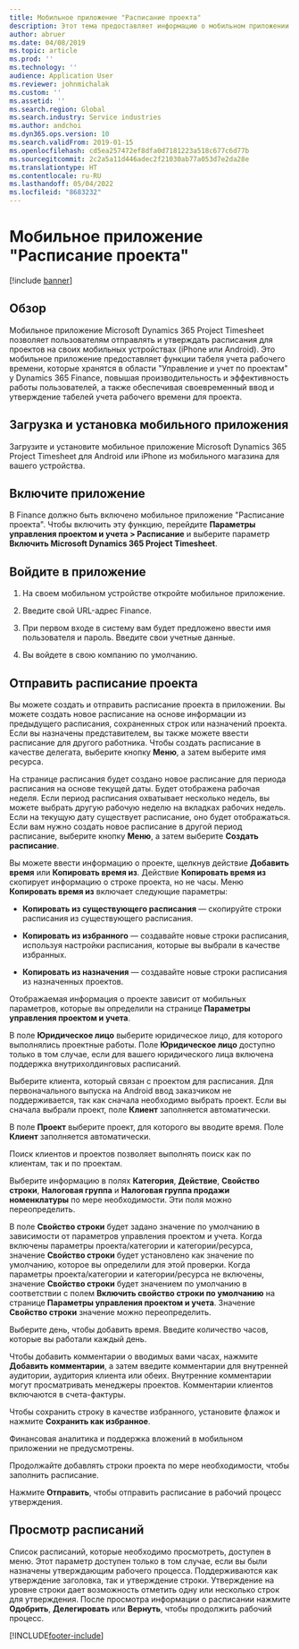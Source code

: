 ```yaml
---
title: Мобильное приложение "Расписание проекта"
description: Этот тема предоставляет информацию о мобильном приложении Microsoft Dynamics 365 Project Timesheet. Мобильное приложение "Расписание проекта" позволяет пользователям отправлять и утверждать расписания для проектов на своих мобильных устройствах.
author: abruer
ms.date: 04/08/2019
ms.topic: article
ms.prod: ''
ms.technology: ''
audience: Application User
ms.reviewer: johnmichalak
ms.custom: ''
ms.assetid: ''
ms.search.region: Global
ms.search.industry: Service industries
ms.author: andchoi
ms.dyn365.ops.version: 10
ms.search.validFrom: 2019-01-15
ms.openlocfilehash: cd5ea257472ef8dfa0d7181223a518c677c6d77b
ms.sourcegitcommit: 2c2a5a11d446adec2f21030ab77a053d7e2da28e
ms.translationtype: HT
ms.contentlocale: ru-RU
ms.lasthandoff: 05/04/2022
ms.locfileid: "8683232"
---
```

# <a name="project-timesheet-mobile-application"></a>Мобильное приложение "Расписание проекта"

[!include [banner](../includes/banner.md)]

## <a name="overview"></a>Обзор

Мобильное приложение Microsoft Dynamics 365 Project Timesheet позволяет пользователям отправлять и утверждать расписания для проектов на своих мобильных устройствах (iPhone или Android). Это мобильное приложение предоставляет функции табеля учета рабочего времени, которые хранятся в области "Управление и учет по проектам" у Dynamics 365 Finance, повышая производительность и эффективность работы пользователей, а также обеспечивая своевременный ввод и утверждение табелей учета рабочего времени для проекта.

## <a name="download-and-install-the-mobile-app"></a>Загрузка и установка мобильного приложения

Загрузите и установите мобильное приложение Microsoft Dynamics 365 Project Timesheet для Android или iPhone из мобильного магазина для вашего устройства.

## <a name="enable-the-app"></a>Включите приложение 

В Finance должно быть включено мобильное приложение "Расписание проекта". Чтобы включить эту функцию, перейдите **Параметры управления проектом и учета \> Расписание** и выберите параметр **Включить Microsoft Dynamics 365 Project Timesheet**.

## <a name="sign-in-to-the-app"></a>Войдите в приложение

1.  На своем мобильном устройстве откройте мобильное приложение.

2.  Введите свой URL-адрес Finance.

3.  При первом входе в систему вам будет предложено ввести имя пользователя и пароль. Введите свои учетные данные.

4.  Вы войдете в свою компанию по умолчанию.

## <a name="submit-a-project-timesheet"></a>Отправить расписание проекта

Вы можете создать и отправить расписание проекта в приложении. Вы можете создать новое расписание на основе информации из предыдущего расписания, сохраненных строк или назначений проекта. Если вы назначены представителем, вы также можете ввести расписание для другого работника. Чтобы создать расписание в качестве делегата, выберите кнопку **Меню**, а затем выберите имя ресурса.

На странице расписания будет создано новое расписание для периода расписания на основе текущей даты. Будет отображена рабочая неделя. Если период расписания охватывает несколько недель, вы можете выбрать другую рабочую неделю на вкладках рабочих недель.
Если на текущую дату существует расписание, оно будет отображаться. Если вам нужно создать новое расписание в другой период расписание, выберите кнопку **Меню**, а затем выберите **Создать расписание**.

Вы можете ввести информацию о проекте, щелкнув действие **Добавить время** или **Копировать время из**. Действие **Копировать время из** скопирует информацию о строке проекта, но не часы. Меню **Копировать время из** включает следующие параметры:

- **Копировать из существующего расписания** — скопируйте строки расписания из существующего расписания.

- **Копировать из избранного** — создавайте новые строки расписания, используя настройки расписания, которые вы выбрали в качестве избранных.

- **Копировать из назначения** — создавайте новые строки расписания из назначенных проектов.

Отображаемая информация о проекте зависит от мобильных параметров, которые вы определили на странице **Параметры управления проектом и учета**.

В поле **Юридическое лицо** выберите юридическое лицо, для которого выполнялись проектные работы. Поле **Юридическое лицо** доступно только в том случае, если для вашего юридического лица включена поддержка внутрихолдинговых расписаний.

Выберите клиента, который связан с проектом для расписания. Для первоначального выпуска на Android ввод заказчиком не поддерживается, так как сначала необходимо выбрать проект. Если вы сначала выбрали проект, поле **Клиент** заполняется автоматически.

В поле **Проект** выберите проект, для которого вы вводите время. Поле **Клиент** заполняется автоматически.

Поиск клиентов и проектов позволяет выполнять поиск как по клиентам, так и по проектам.

Выберите информацию в полях **Категория**, **Действие**, **Свойство строки**, **Налоговая группа** и **Налоговая группа продажи номенклатуры** по мере необходимости. Эти поля можно переопределить.

В поле **Свойство строки** будет задано значение по умолчанию в зависимости от параметров управления проектом и учета. Когда включены параметры проекта/категории и категории/ресурса, значение **Свойство строки** будет установлено как значение по умолчанию, которое вы определили для этой проверки. Когда параметры проекта/категории и категории/ресурса не включены, значение **Свойство строки** будет значением по умолчанию в соответствии с полем **Включить свойство строки по умолчанию** на странице **Параметры управления проектом и учета**. Значение **Свойство строки** значение можно переопределить.

Выберите день, чтобы добавить время. Введите количество часов, которые вы работали каждый день.

Чтобы добавить комментарии о вводимых вами часах, нажмите **Добавить комментарии**, а затем введите комментарии для внутренней аудитории, аудитория клиента или обеих.
Внутренние комментарии могут просматривать менеджеры проектов. Комментарии клиентов включаются в счета-фактуры.

Чтобы сохранить строку в качестве избранного, установите флажок и нажмите **Сохранить как избранное**.

Финансовая аналитика и поддержка вложений в мобильном приложении не предусмотрены.

Продолжайте добавлять строки проекта по мере необходимости, чтобы заполнить расписание.

Нажмите **Отправить**, чтобы отправить расписание в рабочий процесс утверждения.

## <a name="review-timesheets"></a>Просмотр расписаний

Список расписаний, которые необходимо просмотреть, доступен в меню. Этот параметр доступен только в том случае, если вы были назначены утверждающим рабочего процесса. Поддерживаются как утверждение заголовка, так и утверждение строки. Утверждение на уровне строки дает возможность отметить одну или несколько строк для утверждения. После просмотра информации о расписании нажмите **Одобрить**, **Делегировать** или **Вернуть**, чтобы продолжить рабочий процесс.


[!INCLUDE[footer-include](../includes/footer-banner.md)]